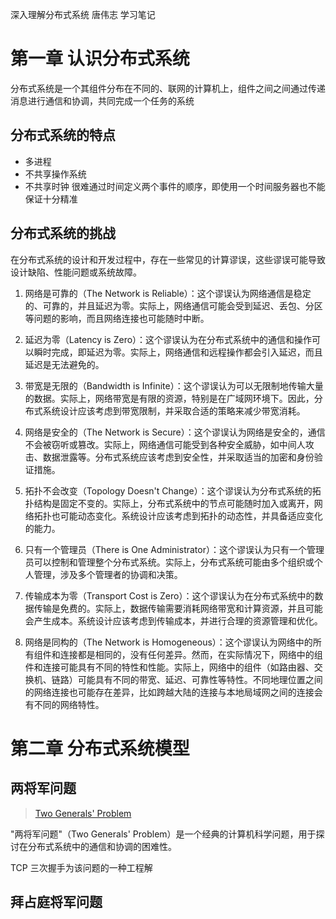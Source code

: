 深入理解分布式系统 唐伟志 学习笔记

# 第一章 认识分布式系统
分布式系统是一个其组件分布在不同的、联网的计算机上，组件之间之间通过传递消息进行通信和协调，共同完成一个任务的系统

## 分布式系统的特点
- 多进程
- 不共享操作系统
- 不共享时钟
很难通过时间定义两个事件的顺序，即使用一个时间服务器也不能保证十分精准

## 分布式系统的挑战
在分布式系统的设计和开发过程中，存在一些常见的计算谬误，这些谬误可能导致设计缺陷、性能问题或系统故障。

1. 网络是可靠的（The Network is Reliable）：这个谬误认为网络通信是稳定的、可靠的，并且延迟为零。实际上，网络通信可能会受到延迟、丢包、分区等问题的影响，而且网络连接也可能随时中断。

2. 延迟为零（Latency is Zero）：这个谬误认为在分布式系统中的通信和操作可以瞬时完成，即延迟为零。实际上，网络通信和远程操作都会引入延迟，而且延迟是无法避免的。

3. 带宽是无限的（Bandwidth is Infinite）：这个谬误认为可以无限制地传输大量的数据。实际上，网络带宽是有限的资源，特别是在广域网环境下。因此，分布式系统设计应该考虑到带宽限制，并采取合适的策略来减少带宽消耗。

4. 网络是安全的（The Network is Secure）：这个谬误认为网络是安全的，通信不会被窃听或篡改。实际上，网络通信可能受到各种安全威胁，如中间人攻击、数据泄露等。分布式系统应该考虑到安全性，并采取适当的加密和身份验证措施。

5. 拓扑不会改变（Topology Doesn't Change）：这个谬误认为分布式系统的拓扑结构是固定不变的。实际上，分布式系统中的节点可能随时加入或离开，网络拓扑也可能动态变化。系统设计应该考虑到拓扑的动态性，并具备适应变化的能力。

6. 只有一个管理员（There is One Administrator）：这个谬误认为只有一个管理员可以控制和管理整个分布式系统。实际上，分布式系统可能由多个组织或个人管理，涉及多个管理者的协调和决策。

7. 传输成本为零（Transport Cost is Zero）：这个谬误认为在分布式系统中的数据传输是免费的。实际上，数据传输需要消耗网络带宽和计算资源，并且可能会产生成本。系统设计应该考虑到传输成本，并进行合理的资源管理和优化。

8. 网络是同构的（The Network is Homogeneous）：这个谬误认为网络中的所有组件和连接都是相同的，没有任何差异。然而，在实际情况下，网络中的组件和连接可能具有不同的特性和性能。实际上，网络中的组件（如路由器、交换机、链路）可能具有不同的带宽、延迟、可靠性等特性。不同地理位置之间的网络连接也可能存在差异，比如跨越大陆的连接与本地局域网之间的连接会有不同的网络特性。

# 第二章 分布式系统模型

## 两将军问题
> [Two Generals' Problem](https://en.wikipedia.org/wiki/Two_Generals'_Problem)

"两将军问题"（Two Generals' Problem）是一个经典的计算机科学问题，用于探讨在分布式系统中的通信和协调的困难性。

TCP 三次握手为该问题的一种工程解

## 拜占庭将军问题